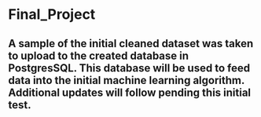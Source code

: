 # Final_Project

## A sample of the initial cleaned dataset was taken to upload to the created database in PostgresSQL.  This database will be used to feed data into the initial machine learning algorithm.  Additional updates will follow pending this initial test. 
